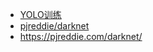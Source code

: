 - [YOLO训练](http://blog.csdn.net/hrsstudy/article/details/65644517)
- [pjreddie/darknet](https://github.com/pjreddie/darknet)
- https://pjreddie.com/darknet/